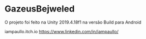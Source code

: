 # GazeusBejweled
O projeto foi feito na Unity 2019.4.18f1
na versão Build para Android




iampaullo.itch.io
https://www.linkedin.com/in/iampaullo/
